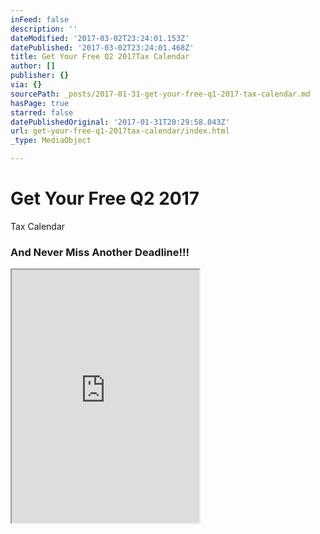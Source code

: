 ```yaml
---
inFeed: false
description: ''
dateModified: '2017-03-02T23:24:01.153Z'
datePublished: '2017-03-02T23:24:01.468Z'
title: Get Your Free Q2 2017Tax Calendar
author: []
publisher: {}
via: {}
sourcePath: _posts/2017-01-31-get-your-free-q1-2017-tax-calendar.md
hasPage: true
starred: false
datePublishedOriginal: '2017-01-31T20:29:58.043Z'
url: get-your-free-q1-2017tax-calendar/index.html
_type: MediaObject

---
```

# Get Your Free Q2 2017  
Tax Calendar

### And Never Miss Another Deadline!!!

<iframe src="https://the-grid.github.io/ed-userhtml/?g=eJydVm1v2zYQ_hz_iptazElQWU6aLGn8UmRZtgxoim0JMBTDYFDiyWZCkRpJOfaK_vcdKUuOnTUtinwwwjvePffw7jkNv4tj-BGnQsE1E_JiJooSbsRUVSX8rE0BcTzuDKVQ9zAzmI-iJMm4ikXBpmh7BV3J_JVeposEixR5pjkmmWTWiiw-6E9Oepm1ERiUo8i6pUQ7Q3QRuGWJo8jhwiXegZIE69PznRdFNgmhJzbg-piy7H5qdKX42Yv8xP8NIJPIzJnE3A0g18qdHRyVC7hCOUcnMvbq3AgmX1mmbGzRiHwAnzo7yT6ccw5LXRnQD48ZyH3pNSA9R2MERwvEUXC1wiGsawFtvMnNhF1dSaXO7nudHQD4E6l0IqdAxaHQc6GmtWfwAUanboZQkhNyb7y4uYFAt9PBcnV5_hPovM58dXv9DnIhsQf7SWeYhHREHRdzEHwUbTHlWQ2VsMwJrfzjcZyhMsteZQ-OelJYFxdM0VuGB7RVajMjUkxKbd3bapSxkzd4esT6R0c8RTxkbw6Pj09Zzr9nRTmgjHh68rqP_CD_IYIC3UwTCH83WsGJAxyOPG5jxx5RBIoV-LxHaKJRNGdScOaQWoaZKbpRNEklU_cUQje2cYeohs_RMKGwWkrfS8PZ4fgP_KdC6-CDZ_Swf3ACt2wBF0zSEzEzTMilZnQFQChOHeTQxoZuCoM8Gg9tyVTjwKyjlrL30XifnoQMY2jvQHNnmFDIzcBUfC5Q8tg3cxngSZai9N3nrRhfXp__-i4aX_o5861q0Fqq8_nk1BchjI8nVFm51UyhjxIBcVbRf80L1CmaaA1aWDnXbLZAOt9Uxfvz68toHOh-Tzm_uQAvCk_wh-Db8NfA69xfxg0hUVtDaCfrjFbTFfteDJkDP3PhtHap5JjEcbwB0zAudItz5gq5wfXth98ut4j1R3Gfuur_nr8x-kANMfQrgiw_l7mm6ysyHzyXmYw-0FbmhApvSN15NHdIM2JLrSza9lGCNPu-2HlMf-O3BkQyq028Pg_iNoq4sKVkyzOlFRLQVc4vxLJVltGsfG20-je8qN-HBpmEEnVJWm5nupKctMZ54ZW1eJPce-XGRYmZg6nWXsVJvS3EwHVwNkhqj7U7LQjf4fVWSclY65L1u7UVrhVAUk_hxfoMWGq1rBwOwK-1M4iP-_1-uRhEwGiZxTNBqkma7kzlK3k6KPXLp5PPivjksXo7lpJo4WIU0ZO3Q9Yw1KLcfNONrKTfhVgP6C-Cyr_GsMSeqGyDrtX8ZxZG20hp5ZxWm5hWc514atdj7i-WK1zd8C1xx-asPu2CNdmomyT2dY8V7F-t2IMN64_TN4DUjG9_19zZhIA1u6Z3Z7sEoQ42fj7VeDevVNi9uy_34OMDMawfermv3cIIFD7AuTFsubs3gMboI20b6xt_9f8edcNkdge1WzgJUt1tfA7pxIte6-IPPK7u4NPu3e8VmuXe3mDODLwssjvKU5_1lL7QKpcic7u-o_YGbYkdPxOX_vNlc61S9_4H9vVr6Q" height="405" style=""></iframe>